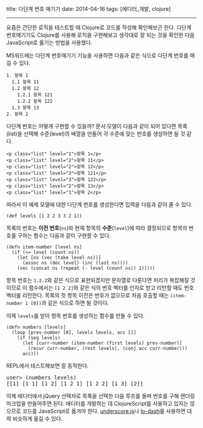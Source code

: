 title: 다단계 번호 매기기
date: 2014-04-16
tags: [에디터_개발, clojure]

---
요즘은 간단한 로직을 테스트할 때 Clojure로 코드를 작성해 확인해보곤 한다. 다단계 번호매기기도 Clojure를 사용해 로직을 구현해보고 생각대로 잘 되는 것을 확인한 다음 JavaScript로 옮기는 방법을 사용했다.

MS워드에는 다단계 번호매기기 기능을 사용하면 다음과 같은 식으로 다단계 번호를 매길 수 있다.
<!-- more -->

```
1. 항목 1
  1.1 항목 11
  1.2 항목 12
    1.2.1 항목 121
    1.2.2 항목 122
  1.3 항목 13
2. 항목 2
```

다단계 번호는 어떻게 구현할 수 있을까? 문서 모델이 다음과 같이 되어 있다면 목록(list)을 선택해 수준(level)의 배열을 만들어 각 수준에 맞는 번호를 생성하면 될 것 같다.

```
<p class="list" level="1">항목 1</p>
<p class="list" level="2">항목 11</p>
<p class="list" level="2">항목 12</p>
<p class="list" level="3">항목 121</p>
<p class="list" level="3">항목 122</p>
<p class="list" level="2">항목 13</p>
<p class="list" level="1">항목 2</p>
```

따라서 이 예제 모델에 대한 다단계 번호를 생성한다면 입력을 다음과 같이 줄 수 있다.

```
(def levels [1 2 2 3 3 2 1])
```
목록의 번호는 **이전 번호**(`ns`)와 현재 항목의 **수준**(`level`)에 따라 결정되므로 항목의 번호를 구하는 함수는 다음과 같이 구현할 수 있다.
```
(defn item-number [level ns]
  (if (<= level (count ns))
    (let [ns (vec (take level ns))]
      (assoc ns (dec level) (inc (last ns))))
    (vec (concat ns (repeat (- level (count ns)) 1)))))
```

항목 번호는 `1.2.2`와 같은 식으로 표현되겠지만 문자열로 다룬다면 처리가 복잡해질 것이므로 이 함수에서는 `[1 2 2]`와 같은 식의 번호 벡터를 인자로 받고 리턴할 때도 번호 벡터를 리턴한다. 목록의 첫 항목 이전은 번호가 없으므로 처음 호출할 때는 `(item-number 1 [0])`과 같은 식으로 하면 될 것이다.

이제 `levels`를 받아 항목 번호를 생성하는 함수를 만들 수 있다.

```
(defn numbers [levels]
  (loop [prev-number [0], levels levels, acc []]
    (if (seq levels)
      (let [curr-number (item-number (first levels) prev-number)]
        (recur curr-number, (rest levels), (conj acc curr-number)))
      acc)))
```

REPL에서 테스트해보면 잘 동작한다.
<pre class="console">
user> (numbers levels)
[[1] [1 1] [1 2] [1 2 1] [1 2 2] [1 3] [2]]
</pre>

이제 에디터에서 jQuery 선택자로 목록을 선택한 다음 루프를 돌며 번호를 구해 렌더링 마크업을 만들어주면 된다. 에디터를 개발하는 데 ClojureScript를 사용하고 있지는 않으므로 코드를 JavaScript로 옮겨야 한다. [underscore.js](http://underscorejs.org/)나 [lo-dash](http://lodash.com/)를 사용하면 대략 비슷하게 옮길 수 있다.
